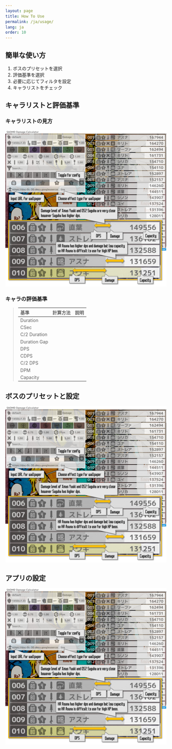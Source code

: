 ```yaml
---
layout: page
title: How To Use
permalink: /ja/usage/
lang: ja
order: 10
---
```

## 簡単な使い方
1. ボスのプリセットを選択
2. 評価基準を選択
3. 必要に応じてフィルタを設定
4. キャラリストをチェック

## キャラリストと評価基準
### キャラリストの見方
![Metrics Indicator](/image/saomd%20dc%20help.jpg)

### キャラの評価基準
> |基準|計算方法|説明|
> |:--|:--|:--|
> |Duration|||
> |CSec|||
> |C/2 Duration|||
> |Duration Gap|||
> |DPS|||
> |CDPS|||
> |C/2 DPS|||
> |DPM|||
> |Capacity|||

## ボスのプリセットと設定
![Boss Setting](/image/saomd%20dc%20help.jpg)

## アプリの設定
![App Configurations](/image/saomd%20dc%20help.jpg)


